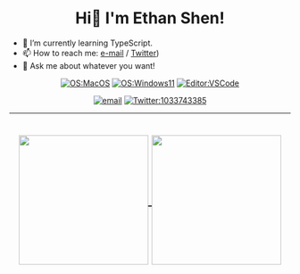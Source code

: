 <h1 align='center'>Hi👋 I'm Ethan Shen!</h1>

 - 🌱 I’m currently learning TypeScript.
 - 📫 How to reach me: [e-mail](mailto:szk1033743385@gmail.com) / [Twitter](https://twitter.com/shenzhongkang))
 - 💬 Ask me about whatever you want!

<div align="center">
  
  [![OS:MacOS](https://img.shields.io/badge/OS-MacOS-blue?style=flat-square&logo=macos)](https://www.apple.com/macos/big-sur/)
  [![OS:Windows11](https://img.shields.io/badge/OS-Windows11-blue?style=flat-square&logo=microsoft)](https://www.microsoft.com/windows/windows-11)
  [![Editor:VSCode](https://img.shields.io/badge/Editor-VSCode-blue?style=flat-square&logo=visualstudiocode)](https://code.visualstudio.com/)
  
  [![email](https://img.shields.io/badge/Email-szk1033743385@gmail.com-red?style=flat-square&logo=gmail)](mailto:szk1033743385@gmail.com)
  [![Twitter:1033743385](https://img.shields.io/badge/Twitter-ShenZhongkang-lightblue?style=flat-square&logo=twitter)](https://twitter.com/shenzhongkang)
  
</div>

---

<div align="center">
    <h1>
        <a href="https://github.com/shenzhongkang">
            <img align="center" height="232rem" src="https://github-readme-stats.vercel.app/api/top-langs/?username=shenzhongkang&theme=nord&exclude_repo=diary,shenzhongkang.github.io,binfiles&hide_border=true" />
        </a>
        <a href="https://github.com/shenzhongkang">
            <img align="center" height="232rem" src="https://github-readme-stats.vercel.app/api?username=shenzhongkang&include_all_commits=true&theme=nord&show_icons=false&count_private=true&hide_border=true" />
        </a>
        <br>
    </h1>
</div>

<!--
**ShenZhongkang/ShenZhongkang** is a ✨ _special_ ✨ repository because its `README.md` (this file) appears on your GitHub profile.

Here are some ideas to get you started:

- 🔭 I’m currently working on ...
- 🌱 I’m currently learning ...
- 👯 I’m looking to collaborate on ...
- 🤔 I’m looking for help with ...
- 💬 Ask me about ...
- 📫 How to reach me: ...
- 😄 Pronouns: ...
- ⚡ Fun fact: ...
-->
